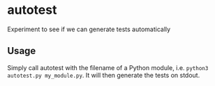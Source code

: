 # autotest

Experiment to see if we can generate tests automatically

## Usage

Simply call autotest with the filename of a Python module, i.e. `python3 autotest.py my_module.py`. It will then generate the tests on stdout.
